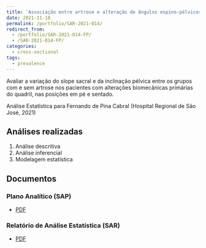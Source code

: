 ```yaml
---
title: 'Associação entre artrose e alteração de ângulos espino-pélvicos em pacientes com impacto femoroacetabular'
date: 2021-11-18
permalink: /portfolio/SAR-2021-014/
redirect_from:
  - /portfolio/SAR-2021-014-FP/
  - /SAR-2021-014-FP/
categories:
  - cross-sectional
tags:
  - prevalence
---
```


Avaliar a variação do slope sacral e da inclinação pélvica entre os grupos com e sem artrose nos pacientes com alterações biomecânicas primárias do quadril, nas posições em pé e sentado.

Análise Estatística para Fernando de Pina Cabral (Hospital Regional de São José, 2021)

## Análises realizadas

1. Análise descritiva
1. Análise inferencial
1. Modelagem estatística

## Documentos

### Plano Analítico (SAP)

- [PDF][sap]

### Relatório de Análise Estatística (SAR)

- [PDF][sar]

<!-- --- -->

[sap]: /files/SAP-2021-014-FP-v01.pdf

[sar]: /files/SAR-2021-014-FP-v02.pdf
